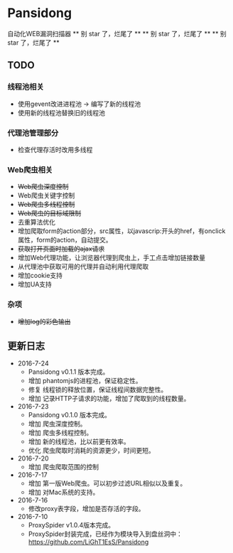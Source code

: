 # Pansidong
自动化WEB漏洞扫描器
** 别 star 了，烂尾了 **
** 别 star 了，烂尾了 **
** 别 star 了，烂尾了 **


## TODO

### 线程池相关
* </del>使用gevent改进进程池 -> 编写了新的线程池</del>
* 使用新的线程池替换旧的线程池

### 代理池管理部分
* 检查代理存活时改用多线程

### Web爬虫相关
* <del>Web爬虫深度控制</del>
* Web爬虫关键字控制
* <del>Web爬虫多线程控制</del>
* <del>Web爬虫的目标域限制</del>
* 去重算法优化
* 增加爬取form的action部分，src属性，以javascrip:开头的href，有onclick属性，form的action，自动提交。
* <del>获取打开页面时加载的ajax请求</del>
* 增加Web代理功能，让浏览器代理到爬虫上，手工点击增加链接数量
* 从代理池中获取可用的代理并自动利用代理爬取
* 增加cookie支持
* 增加UA支持

### 杂项
* <del>增加log的彩色输出</del>

## 更新日志
* 2016-7-24
    * Pansidong v0.1.1 版本完成。
    * 增加 phantomjs的进程池，保证稳定性。
    * 修复 线程锁的释放位置，保证线程间数据完整性。
    * 增加 记录HTTP子请求的功能，增加了爬取到的线程数量。
* 2016-7-23
    * Pansidong v0.1.0 版本完成。
    * 增加 爬虫深度控制。
    * 增加 爬虫多线程控制。
    * 增加 新的线程池，比以前更有效率。
    * 优化 爬虫爬取时消耗的资源更少，时间更短。
* 2016-7-20
    * 增加 爬虫爬取范围的控制
* 2016-7-17
    * 增加 第一版Web爬虫。可以初步过滤URL相似以及重复。
    * 增加 对Mac系统的支持。
* 2016-7-16
    * 修改proxy表字段，增加是否存活的字段。
* 2016-7-10
    * ProxySpider v1.0.4版本完成。
    * ProxySpider封装完成，已经作为模块导入到盘丝洞中：https://github.com/LiGhT1EsS/Pansidong
